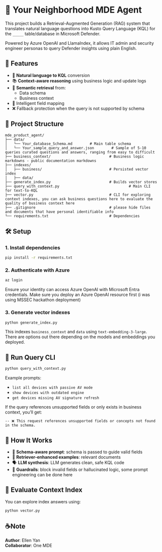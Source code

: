 # 💼 Your Neighborhood MDE Agent
This project builds a Retrieval-Augmented Generation (RAG) system that translates natural language questions into Kusto Query Language (KQL) for the `_____` table/database in Microsoft Defender.

Powered by Azure OpenAI and LlamaIndex, it allows IT admin and security engineer personas to query Defender insights using plain English.



## 🚀 Features

- 🔎 **Natural language to KQL** conversion
- 📚 **Context-aware reasoning** using business logic and update logs
- 🧠 **Semantic retrieval** from:
  - Data schema
  - Business context
- 🧼 Intelligent field mapping
- ❌ Fallback protection when the query is not supported by schema



## 📁 Project Structure

```
mde_product_agent/
├── data/
│   └── Your_database_Schema.md        # Main table schema
│   └── Your_sample_query_and_answer.json        # Sample of 5-10 queries curated questions and answers, ranging from easy to difficult
├── business_context/                           # Business logic markdowns - public documentation markdowns
├── indexes/
│   ├── business/                               # Persisted vector index 
│   ├── data/
├── generate_index.py                           # Builds vector stores
├── query_with_context.py                                # Main CLI for text-to-KQL
├── vector.py                                   # CLI for exploring context indexes, you can ask business questions here to evaluate the quality of business context here
├── .gitignore                                  # please hide files and documents that have personal identifiable info
└── requirements.txt                            # Dependencies
```



## 🛠 Setup

### 1. Install dependencies
```bash
pip install -r requirements.txt
```

### 2. Authenticate with Azure
```bash
az login
```
Ensure your identity can access Azure OpenAI with Microsoft Entra credentials. Make sure you deploy an Azure OpenAI resource first (i was using MSSEC hackathon deployment)

### 3. Generate vector indexes
```bash
python generate_index.py
```
This indexes `business_context` and `data` using `text-embedding-3-large`. There are options out there depending on the models and embeddings you deployed. 



## 💬 Run Query CLI
```bash
python query_with_context.py
```
Example prompts:
- `list all devices with passive AV mode`
- `show devices with outdated engine`
- `get devices missing AV signature refresh`

If the query references unsupported fields or only exists in business context, you’ll get:
```
-- ❌ This request references unsupported fields or concepts not found in the schema.
```



## 🧠 How It Works

- 🧾 **Schema-aware prompt**: schema is passed to guide valid fields
- 🧩 **Retriever-enhanced examples**: relevant documents
- 🗣️ **LLM synthesis**: LLM generates clean, safe KQL code
- 🧱 **Guardrails**: block invalid fields or hallucinated logic, some prompt engineering can be done here



## 🧪 Evaluate Context Index

You can explore index answers using:
```bash
python vector.py
```





## ☕Note

**Author**: Ellen Yan\
**Collaborator**: One MDE
